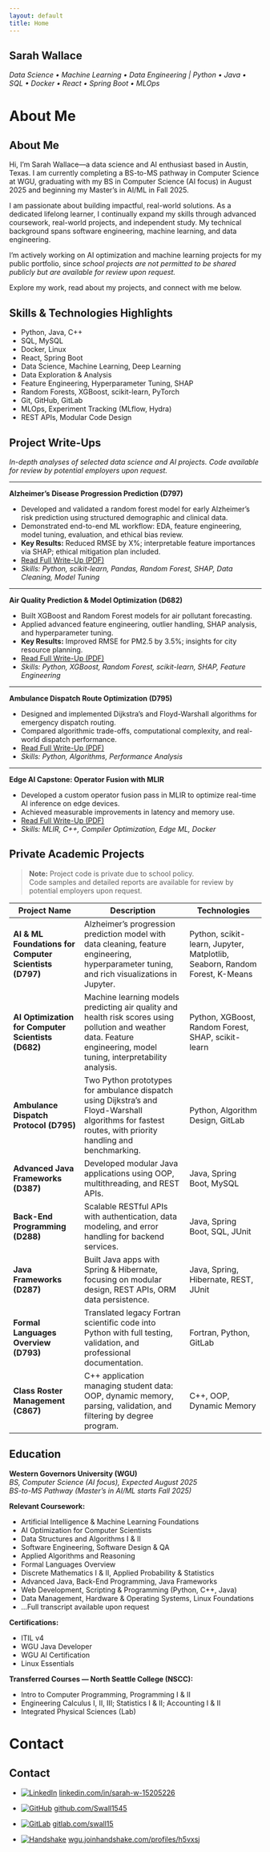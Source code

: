 ```yaml
---
layout: default
title: Home
---
```

## Sarah Wallace
_Data Science • Machine Learning • Data Engineering | Python • Java • SQL • Docker • React • Spring Boot • MLOps_

# About Me
## About Me
Hi, I’m Sarah Wallace—a data science and AI enthusiast based in Austin, Texas. I am currently completing a BS-to-MS pathway in Computer Science at WGU, graduating with my BS in Computer Science (AI focus) in August 2025 and beginning my Master’s in AI/ML in Fall 2025.

I am passionate about building impactful, real-world solutions. As a dedicated lifelong learner, I continually expand my skills through advanced coursework, real-world projects, and independent study. My technical background spans software engineering, machine learning, and data engineering. 

I’m actively working on AI optimization and machine learning projects for my public portfolio, since _school projects are not permitted to be shared publicly but are available for review upon request._

Explore my work, read about my projects, and connect with me below.

## Skills & Technologies Highlights
- Python, Java, C++
- SQL, MySQL
- Docker, Linux
- React, Spring Boot
- Data Science, Machine Learning, Deep Learning
- Data Exploration & Analysis
- Feature Engineering, Hyperparameter Tuning, SHAP
- Random Forests, XGBoost, scikit-learn, PyTorch
- Git, GitHub, GitLab
- MLOps, Experiment Tracking (MLflow, Hydra)
- REST APIs, Modular Code Design
  
## Project Write-Ups

*In-depth analyses of selected data science and AI projects. Code available for review by potential employers upon request.*

---

**Alzheimer’s Disease Progression Prediction (D797)**
- Developed and validated a random forest model for early Alzheimer’s risk prediction using structured demographic and clinical data.
- Demonstrated end-to-end ML workflow: EDA, feature engineering, model tuning, evaluation, and ethical bias review.
- **Key Results:** Reduced RMSE by X%; interpretable feature importances via SHAP; ethical mitigation plan included.
- [Read Full Write-Up (PDF)](/assets/Wallace_D797_Writeup.pdf)
- *Skills: Python, scikit-learn, Pandas, Random Forest, SHAP, Data Cleaning, Model Tuning*

---

**Air Quality Prediction & Model Optimization (D682)**
- Built XGBoost and Random Forest models for air pollutant forecasting.
- Applied advanced feature engineering, outlier handling, SHAP analysis, and hyperparameter tuning.
- **Key Results:** Improved RMSE for PM2.5 by 3.5%; insights for city resource planning.
- [Read Full Write-Up (PDF)](/assets/D682_Task_Final_Version.pdf)
- *Skills: Python, XGBoost, Random Forest, scikit-learn, SHAP, Feature Engineering*

---

**Ambulance Dispatch Route Optimization (D795)**
- Designed and implemented Dijkstra’s and Floyd-Warshall algorithms for emergency dispatch routing.
- Compared algorithmic trade-offs, computational complexity, and real-world dispatch performance.
- [Read Full Write-Up (PDF)](/assets/Task1_Applied_Algorithms.pdf)
- *Skills: Python, Algorithms, Performance Analysis*

---

**Edge AI Capstone: Operator Fusion with MLIR**
- Developed a custom operator fusion pass in MLIR to optimize real-time AI inference on edge devices.
- Achieved measurable improvements in latency and memory use.
- [Read Full Write-Up (PDF)](/assets/Capstone_Final_S_Wallace.pdf)
- *Skills: MLIR, C++, Compiler Optimization, Edge ML, Docker*

## Private Academic Projects
> **Note:** Project code is private due to school policy.  
> Code samples and detailed reports are available for review by potential employers upon request.

| Project Name                                   | Description                                                                                                                                      | Technologies                                          |
|------------------------------------------------|--------------------------------------------------------------------------------------------------------------------------------------------------|-------------------------------------------------------|
| **AI & ML Foundations for Computer Scientists (D797)** | Alzheimer’s progression prediction model with data cleaning, feature engineering, hyperparameter tuning, and rich visualizations in Jupyter.      | Python, scikit-learn, Jupyter, Matplotlib, Seaborn, Random Forest, K-Means |
| **AI Optimization for Computer Scientists (D682)**     | Machine learning models predicting air quality and health risk scores using pollution and weather data. Feature engineering, model tuning, interpretability analysis. | Python, XGBoost, Random Forest, SHAP, scikit-learn    |
| **Ambulance Dispatch Protocol (D795)**         | Two Python prototypes for ambulance dispatch using Dijkstra’s and Floyd-Warshall algorithms for fastest routes, with priority handling and benchmarking. | Python, Algorithm Design, GitLab                      |
| **Advanced Java Frameworks (D387)**            | Developed modular Java applications using OOP, multithreading, and REST APIs.                                                                   | Java, Spring Boot, MySQL                              |
| **Back-End Programming (D288)**                | Scalable RESTful APIs with authentication, data modeling, and error handling for backend services.                                               | Java, Spring Boot, SQL, JUnit                         |
| **Java Frameworks (D287)**                     | Built Java apps with Spring & Hibernate, focusing on modular design, REST APIs, ORM data persistence.                                            | Java, Spring, Hibernate, REST, JUnit                  |
| **Formal Languages Overview (D793)**           | Translated legacy Fortran scientific code into Python with full testing, validation, and professional documentation.                             | Fortran, Python, GitLab                               |
| **Class Roster Management (C867)**             | C++ application managing student data: OOP, dynamic memory, parsing, validation, and filtering by degree program.                               | C++, OOP, Dynamic Memory                              |


## Education
**Western Governors University (WGU)**  
_BS, Computer Science (AI focus), Expected August 2025_  
_BS-to-MS Pathway (Master’s in AI/ML starts Fall 2025)_

**Relevant Coursework:**  
- Artificial Intelligence & Machine Learning Foundations
- AI Optimization for Computer Scientists
- Data Structures and Algorithms I & II
- Software Engineering, Software Design & QA
- Applied Algorithms and Reasoning
- Formal Languages Overview
- Discrete Mathematics I & II, Applied Probability & Statistics
- Advanced Java, Back-End Programming, Java Frameworks
- Web Development, Scripting & Programming (Python, C++, Java)
- Data Management, Hardware & Operating Systems, Linux Foundations
- ...Full transcript available upon request

**Certifications:**  
- ITIL v4
- WGU Java Developer
- WGU AI Certification
- Linux Essentials

**Transferred Courses — North Seattle College (NSCC):**
- Intro to Computer Programming, Programming I & II
- Engineering Calculus I, II, III; Statistics I & II; Accounting I & II
- Integrated Physical Sciences (Lab)

# Contact

## Contact
- [![LinkedIn](https://img.shields.io/badge/LinkedIn-0077B5?style=flat&logo=linkedin&logoColor=white)](https://www.linkedin.com/in/sarah-w-15205226) [linkedin.com/in/sarah-w-15205226](https://www.linkedin.com/in/sarah-w-15205226)

- [![GitHub](https://img.shields.io/badge/GitHub-181717?style=flat&logo=github&logoColor=white)](https://github.com/Swall1545) [github.com/Swall1545](https://github.com/Swall1545)
  
- [![GitLab](https://img.shields.io/badge/GitLab-FC6D26?style=flat&logo=gitlab&logoColor=white)](https://gitlab.com/swall15) [gitlab.com/swall15](https://gitlab.com/swall15)
  
- [![Handshake](https://img.shields.io/badge/Handshake-FFD400?style=flat&logo=handshake&logoColor=black)](https://wgu.joinhandshake.com/profiles/h5vxsj) [wgu.joinhandshake.com/profiles/h5vxsj](https://wgu.joinhandshake.com/profiles/h5vxsj)
